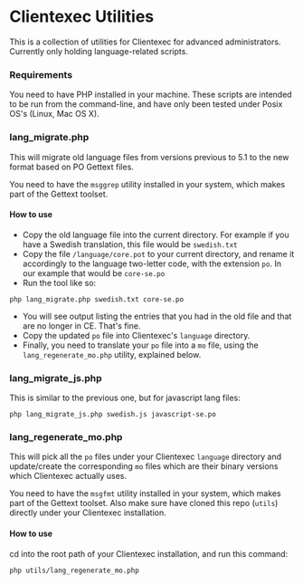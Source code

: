 Clientexec Utilities
=======================

This is a collection of utilities for Clientexec for advanced administrators. Currently only holding language-related scripts.

### Requirements

You need to have PHP installed in your machine. These scripts are intended to be run from the command-line, and have only been tested under Posix OS's (Linux, Mac OS X).

### lang_migrate.php

This will migrate old language files from versions previous to 5.1 to the new format based on PO Gettext files.

You need to have the `msggrep` utility installed in your system, which makes part of the Gettext toolset.

#### How to use

- Copy the old language file into the current directory. For example if you have a Swedish translation, this file would be `swedish.txt` 
- Copy the file `/language/core.pot` to your current directory, and rename it accordingly to the language two-letter code, with the extension `po`. In our example that would be `core-se.po` 
- Run the tool like so:
```
php lang_migrate.php swedish.txt core-se.po
```
- You will see output listing the entries that you had in the old file and that are no longer in CE. That's fine.
- Copy the updated `po` file into Clientexec's `language` directory.
- Finally, you need to translate your `po` file into a `mo` file, using the `lang_regenerate_mo.php` utility, explained below.

### lang_migrate_js.php

This is similar to the previous one, but for javascript lang files:
```
php lang_migrate_js.php swedish.js javascript-se.po
```

### lang_regenerate_mo.php

This will pick all the `po` files under your Clientexec `language` directory and update/create the corresponding `mo` files which are their binary versions which Clientexec actually uses.

You need to have the `msgfmt` utility installed in your system, which makes part of the Gettext toolset. Also make sure have cloned this repo (`utils`) directly under your Clientexec installation.

#### How to use

cd into the root path of your Clientexec installation, and run this command:
```
php utils/lang_regenerate_mo.php
```
